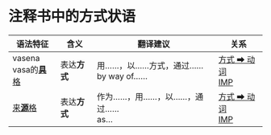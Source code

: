 # 注释书中的方式状语

|语法特征|含义|翻译建议|关系|
|-|-|-|-|
|vasena<br>vasa的[**具**格](https://assets-hk.wikipali.org/pali-handbook/zh-Hans/declension/instr.html)|表达**方式**|用……，以……方式，通过……<br>by way of……|[方式 ➡ 动词<br>IMP](https://assets-hk.wikipali.org/pali-handbook/zh-Hans/basic-relation/instr/instr-imp.html)|
|[来**源**格](https://assets-hk.wikipali.org/pali-handbook/zh-Hans/declension/abl.html)|表达**方式**|作为……，用……，以……，通过……<br>as…|[方式 ➡ 动词<br>IMP](https://assets-hk.wikipali.org/pali-handbook/zh-Hans/basic-relation/instr/instr-imp.html)|
